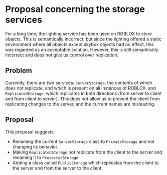 # Proposal concerning the storage services

For a long time, the lighting service has been used on ROBLOX to store objects. This is semantically incorrect, but since the lighting offered a static environment where all objects except skybox objects had no effect, this was regarded as an acceptable solution. However, this is still semantically incorrect and does not give us control over replication.

## Problem

Currently, there are two services: `ServerStorage`, the contents of which does not replicate, and which is present on all instances of ROBLOX, and `ReplicatedStorage`, which replicates in both directions (from server to client and from client to server). This does not allow us to prevent the client from replicating changes to the server, and the current names are misleading.

## Proposal

This proposal suggests:

* Renaming the current `ServerStorage` class to `PrivateStorage` and not changing its behavior.
* Making `ReplicatedStorage` not replicate from the client to the server and renaming it to `ProtectedStorage`.
* Adding a class called `PublicStorage` which replicates from the client to the server and from the server to the client.
